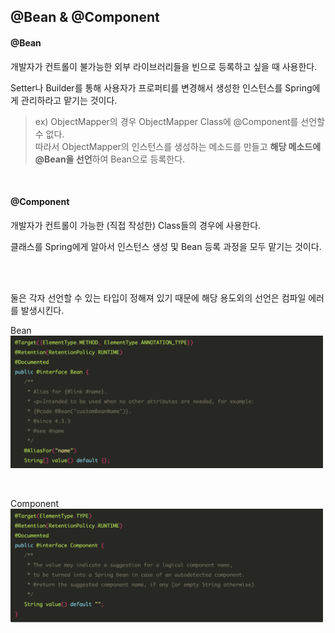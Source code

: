 ## @Bean & @Component

#### @Bean
개발자가 컨트롤이 불가능한 외부 라이브러리들을 빈으로 등록하고 싶을 때 사용한다.

Setter나 Builder를 통해 사용자가 프로퍼티를 변경해서 생성한 인스턴스를 Spring에게 관리하라고 맡기는 것이다.

> ex) ObjectMapper의 경우 ObjectMapper Class에 @Component를 선언할 수 없다.  
> 따라서 ObjectMapper의 인스턴스를 생성하는 메소드를 만들고 **해당 메소드에 @Bean을 선언**하여 Bean으로 등록한다.

<br />

#### @Component
개발자가 컨트롤이 가능한 (직접 작성한) Class들의 경우에 사용한다.

클래스를 Spring에게 알아서 인스턴스 생성 및 Bean 등록 과정을 모두 맡기는 것이다.

<br />
<br />

둘은 각자 선언할 수 있는 타입이 정해져 있기 때문에 해당 용도외의 선언은 컴파일 에러를 발생시킨다.

Bean
<img src="../img/bean&component2.png" width="500">

<br />

Component
<img src="../img/bean&component1.png" width="500">